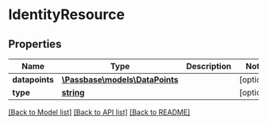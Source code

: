 # IdentityResource

## Properties
Name | Type | Description | Notes
------------ | ------------- | ------------- | -------------
**datapoints** | [**\Passbase\models\DataPoints**](DataPoints.md) |  | [optional] 
**type** | [**string**](ResourceType.md) |  | [optional] 

[[Back to Model list]](../../README.md#documentation-for-models) [[Back to API list]](../../README.md#documentation-for-api-endpoints) [[Back to README]](../../README.md)

